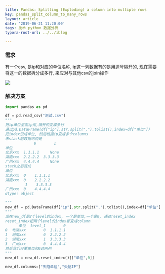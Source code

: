 ```yaml
---
title: Pandas: Splitting (Exploding) a column into multiple rows
key: pandas_split_column_to_many_rows
layout: article
date: '2019-06-21 11:20:00'
tags: 技术 python 数据分析
typora-root-url: ../../iblog

---
```


### 需求

有一个csv, 是ip和对应的单位名称, ip这一列数据有的是用逗号隔开的, 现在需要将这一的数据拆分成多行, 来应对与其他csv的join操作

![](http://psf4tlwcj.bkt.clouddn.com/img/20190621114220.png)

### 解决方案

```python
import pandas as pd

df = pd.read_csv("测试.csv")
"""
把ip单位里面ip用,隔开的变成多行
通过pd.DataFrame(df["ip"].str.split(",").tolist(),index=df["单位"])
把index设成单位, 然后根据ip变成多个columns
未stack前数据结构是
             0        1
单位
北京xxx  1.1.1.1     None
湖南xxx  2.2.2.2  3.3.3.3
广州xxx  4.4.4.4     None
stack之后变成
单位
北京xxx  0    1.1.1.1
湖南xxx  0    2.2.2.2
         1    3.3.3.3
广州xxx  0    4.4.4.4
dtype: object

"""
new_df = pd.DataFrame(df["ip"].str.split(",").tolist(),index=df["单位"]).stack()
"""
现在new_df是2个level的index, 一个是单位,一个是0, 通过reset_index
reset_index把两个level的index都变成column
      单位  level_1        0
0  北京xxx        0  1.1.1.1
1  湖南xxx        0  2.2.2.2
2  湖南xxx        1  3.3.3.3
3  广州xxx        0  4.4.4.4
然后我们只要单位和0这两列
"""
new_df = new_df.reset_index()[["单位",0]]

new_df.columns=["失陷单位","失陷IP"]
```

